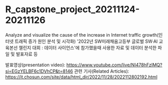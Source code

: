 # R_capstone_project_20211124-20211126
Analyze and visualize the cause of the increase in Internet traffic growth(인터넷 트래픽 증가 원인 분석 및 시각화)
'2022년 SW미래채움고등부 글로벌 SW·AI 교육본선 챌린지 대회 : 데이터 사이언스'에 참가했을때 사용한 자료 및 데이터 분석한 파일 및 발표자료 등

발표영상(presentation video): https://www.youtube.com/live/NI478hFzIMQ?si=EGzYELBF6c1DVhCP&t=8146
관련 기사(Related Articles): https://it.chosun.com/site/data/html_dir/2022/11/28/2022112802192.html
